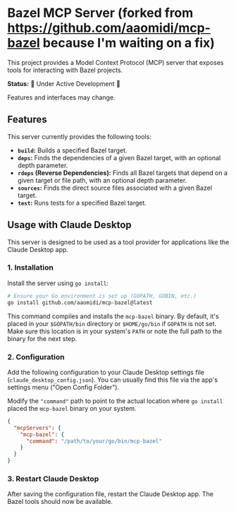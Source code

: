 # Bazel MCP Server (forked from https://github.com/aaomidi/mcp-bazel because I'm waiting on a fix)

This project provides a Model Context Protocol (MCP) server that exposes tools for interacting with Bazel projects.

**Status:** 🚧 Under Active Development 🚧

Features and interfaces may change.

## Features

This server currently provides the following tools:

*   **`build`:** Builds a specified Bazel target.
*   **`deps`:** Finds the dependencies of a given Bazel target, with an optional depth parameter.
*   **`rdeps` (Reverse Dependencies):** Finds all Bazel targets that depend on a given target or file path, with an optional depth parameter.
*   **`sources`:** Finds the direct source files associated with a given Bazel target.
*   **`test`:** Runs tests for a specified Bazel target.

## Usage with Claude Desktop

This server is designed to be used as a tool provider for applications like the Claude Desktop app.

### 1. Installation

Install the server using `go install`:

```bash
# Ensure your Go environment is set up (GOPATH, GOBIN, etc.)
go install github.com/aaomidi/mcp-bazel@latest
```

This command compiles and installs the `mcp-bazel` binary. By default, it's placed in your `$GOPATH/bin` directory or `$HOME/go/bin` if `GOPATH` is not set. Make sure this location is in your system's `PATH` or note the full path to the binary for the next step.

### 2. Configuration

Add the following configuration to your Claude Desktop settings file (`claude_desktop_config.json`). You can usually find this file via the app's settings menu ("Open Config Folder").

Modify the `"command"` path to point to the actual location where `go install` placed the `mcp-bazel` binary on your system.

```json
{
  "mcpServers": {
    "mcp-bazel": {
      "command": "/path/to/your/go/bin/mcp-bazel"
    }
  }
}
```

### 3. Restart Claude Desktop

After saving the configuration file, restart the Claude Desktop app. The Bazel tools should now be available.

